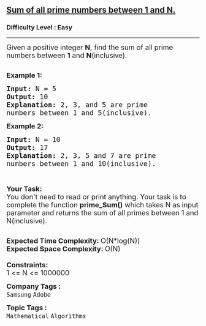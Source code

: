 <h2><a href="https://practice.geeksforgeeks.org/problems/sum-of-all-prime-numbers-between-1-and-n4404/1?utm_source=gfg&utm_medium=article&utm_campaign=bottom_sticky_on_article">Sum of all prime numbers between 1 and N.</a></h2><h3>Difficulty Level : Easy</h3><hr><div class="problems_problem_content__Xm_eO"><p><span style="font-size:18px">Given a positive integer <strong>N</strong>, find&nbsp;the sum of all prime numbers between <strong>1</strong> and <strong>N</strong>(inclusive).</span><br>
&nbsp;</p>

<p><span style="font-size:18px"><strong>Example 1:</strong></span></p>

<pre><span style="font-size:18px"><strong>Input: </strong>N = 5
<strong>Output: </strong>10
<strong>Explanation: </strong>2, 3, and 5 are prime
numbers between 1 and 5(inclusive).</span>
</pre>

<p><span style="font-size:18px"><strong>Example 2:</strong></span></p>

<pre><span style="font-size:18px"><strong>Input: </strong>N = 10
<strong>Output: </strong>17
<strong>Explanation: </strong>2, 3, 5 and 7 are prime
numbers between 1 and 10(inclusive).</span>
</pre>

<p>&nbsp;</p>

<p><span style="font-size:18px"><strong>Your&nbsp;Task:</strong></span><br>
<span style="font-size:18px">You don't need to read or print anything. Your task is to complete the function&nbsp;<strong>prime_Sum()</strong>&nbsp;which takes N as input parameter and returns the sum of all primes between 1 and N(inclusive).</span><br>
&nbsp;</p>

<p><span style="font-size:18px"><strong>Expected Time Complexity:&nbsp;</strong>O(N*log(N))<br>
<strong>Expected Space Complexity:&nbsp;</strong>O(N)<br>
<br>
<strong>Constraints:</strong><br>
1 &lt;= N &lt;= 1000000</span></p>
</div><p><span style=font-size:18px><strong>Company Tags : </strong><br><code>Samsung</code>&nbsp;<code>Adobe</code>&nbsp;<br><p><span style=font-size:18px><strong>Topic Tags : </strong><br><code>Mathematical</code>&nbsp;<code>Algorithms</code>&nbsp;